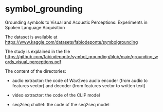 # symbol_grounding
Grounding symbols to Visual and Acoustic Perceptions: Experiments in Spoken Language Acquisition



The dataset is available at https://www.kaggle.com/datasets/fabiodeponte/symbolgrounding

The study is explained in the file https://github.com/fabiodeponte/symbol_grounding/blob/main/grounding_words_visual_perceptions.pdf


The content of the directories:

- audio extractor: the code of Wav2vec audio encoder (from audio to features vector) and decoder (from features vector to written text)

- video extractor: the code of the CLIP model

- seq2seq chollet: the code of the seq2seq model
